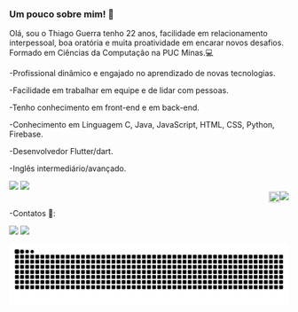 ### Um pouco sobre mim!  👋

Olá, sou o Thiago Guerra tenho 22 anos, facilidade em relacionamento interpessoal, boa oratória e muita proatividade em encarar novos desafios. 
Formado em Ciências da Computação na PUC Minas.💻

-Profissional dinâmico e engajado no aprendizado de novas tecnologias. 

-Facilidade em trabalhar em equipe e de lidar com pessoas.

-Tenho conhecimento em front-end e em back-end.

-Conhecimento em Linguagem C, Java, JavaScript, HTML, CSS, Python, Firebase.

-Desenvolvedor Flutter/dart.

-Inglês intermediário/avançado.


<div>
    <img height="170em" src="https://github-readme-stats.vercel.app/api/top-langs/?username=ThiagoGuerra09&layout=compact&langs_count=7&theme=react" />

   <img src="https://github-readme-stats.vercel.app/api?username=ThiagoGuerra09&show_icons=true&include_all_commits=true&line_height=20&hide_border=true&theme=graywhite" width="440"/>
</div>



<div>
&nbsp;
<a href="#">
  <img align="right" src="https://komarev.com/ghpvc/?username=ThiagoGuerra09&style=flat-square" height="20" />
</a>
  <img align="right" src="https://user-images.githubusercontent.com/17799292/129620557-469dd0b5-c912-453c-813e-d158d180fb40.png" height="20" width="20" />
</div>


-Contatos 📁:
<div>
<a href =https://www.linkedin.com/in/thiago-guerra-werkhaizer-felipe-136ab7207/ target="_blank"><img src ="https://img.shields.io/badge/LinkedIn-0077B5?style=for-the-badge&logo=linkedin&logoColor=white" target="_blank"></a>
<a href ="mailto:thiagogwf@gmail.com"><img src ="https://img.shields.io/badge/Gmail-D14836?style=for-the-badge&logo=gmail&logoColor=white" target="_blank"></a>
</div>



  ![Snake animation](https://github.com/ThiagoGuerra09/ThiagoGuerra09/blob/output/github-contribution-grid-snake.svg)


 
